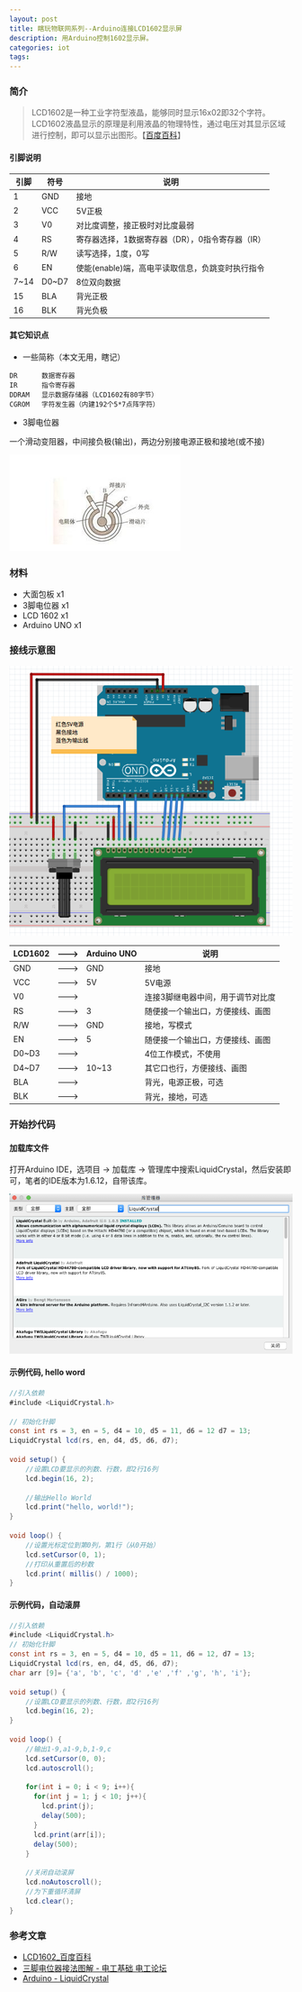 ```yaml
---
layout: post
title: 瞎玩物联网系列--Arduino连接LCD1602显示屏
description: 用Arduino控制1602显示屏。
categories: iot
tags: 
---
```


### 简介

> LCD1602是一种工业字符型液晶，能够同时显示16x02即32个字符。LCD1602液晶显示的原理是利用液晶的物理特性，通过电压对其显示区域进行控制，即可以显示出图形。【[百度百科](https://baike.baidu.com/item/LCD1602)】

#### 引脚说明

引脚  |符号  |说明
-----|------|---
1    |GND   |接地
2    |VCC   |5V正极
3    |V0    |对比度调整，接正极时对比度最弱
4    |RS    |寄存器选择，1数据寄存器（DR），0指令寄存器（IR）
5    |R/W   |读写选择，1度，0写
6    |EN    |使能(enable)端，高电平读取信息，负跳变时执行指令
7~14 |D0~D7 |8位双向数据
15   |BLA   |背光正极
16   |BLK   |背光负极

#### 其它知识点

- 一些简称（本文无用，瞎记）

```
DR      数据寄存器
IR      指令寄存器
DDRAM   显示数据存储器（LCD1602有80字节）
CGROM   字符发生器（内建192个5*7点阵字符）
```

- 3脚电位器

一个滑动变阻器，中间接负极(输出)，两边分别接电源正极和接地(或不接)

![arduino-lcd-01](/images/2018/iot/arduino-lcd-01.jpg)

### 材料

- 大面包板          x1
- 3脚电位器         x1
- LCD 1602        x1
- Arduino UNO     x1

### 接线示意图

![arduino-lcd](/images/2018/iot/arduino-lcd.png)

LCD1602 | --->   | Arduino UNO   | 说明
--------|:------:|---------------|-------
GND     | --->   | GND           |接地
VCC     | --->   | 5V            |5V电源
V0      | --->   |               |连接3脚继电器中间，用于调节对比度
RS      | --->   | 3             |随便接一个输出口，方便接线、画图
R/W     | --->   | GND           |接地，写模式
EN      | --->   | 5             |随便接一个输出口，方便接线、画图
D0~D3   | --->   |               |4位工作模式，不使用
D4~D7   | --->   | 10~13         |其它口也行，方便接线、画图
BLA     | --->   |               |背光，电源正极，可选
BLK     | --->   |               |背光，接地，可选

### 开始抄代码

#### 加载库文件

打开Arduino IDE，选项目 -> 加载库 -> 管理库中搜索LiquidCrystal，然后安装即可，笔者的IDE版本为1.6.12，自带该库。

![arduino-lcd-02](/images/2018/iot/arduino-lcd-02.png)

#### 示例代码, hello word

```java
//引入依赖
#include <LiquidCrystal.h>

// 初始化针脚
const int rs = 3, en = 5, d4 = 10, d5 = 11, d6 = 12 d7 = 13;
LiquidCrystal lcd(rs, en, d4, d5, d6, d7);

void setup() {
    //设置LCD要显示的列数、行数，即2行16列
    lcd.begin(16, 2);
    
    //输出Hello World
    lcd.print("hello, world!");
}

void loop() {
    //设置光标定位到第0列，第1行（从0开始）
    lcd.setCursor(0, 1);
    //打印从重置后的秒数
    lcd.print( millis() / 1000);
}
```

#### 示例代码，自动滚屏

```java
//引入依赖
#include <LiquidCrystal.h>
// 初始化针脚
const int rs = 3, en = 5, d4 = 10, d5 = 11, d6 = 12, d7 = 13;
LiquidCrystal lcd(rs, en, d4, d5, d6, d7);
char arr [9]= {'a', 'b', 'c', 'd' ,'e' ,'f' ,'g', 'h', 'i'};

void setup() {
    //设置LCD要显示的列数、行数，即2行16列
    lcd.begin(16, 2);
}

void loop() {
    //输出1-9,a1-9,b,1-9,c
    lcd.setCursor(0, 0);
    lcd.autoscroll();

    for(int i = 0; i < 9; i++){
      for(int j = 1; j < 10; j++){
        lcd.print(j);
        delay(500);
      }
      lcd.print(arr[i]);
      delay(500);
    }

    //关闭自动滚屏
    lcd.noAutoscroll();
    //为下重循环清屏
    lcd.clear();
}
```

### 参考文章

- [LCD1602_百度百科](https://baike.baidu.com/item/LCD1602)
- [三脚电位器接法图解 - 电工基础 电工论坛](http://www.diangon.com/m395481.html)
- [Arduino - LiquidCrystal](https://www.arduino.cc/en/Reference/LiquidCrystal)